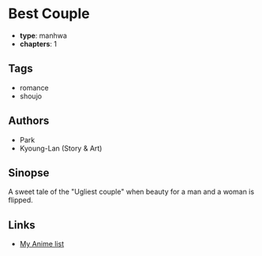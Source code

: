 # Best Couple

-   **type**: manhwa
-   **chapters**: 1

## Tags

-   romance
-   shoujo

## Authors

-   Park
-   Kyoung-Lan (Story & Art)

## Sinopse

A sweet tale of the "Ugliest couple" when beauty for a man and a woman is flipped.

## Links

-   [My Anime list](https://myanimelist.net/manga/41749/Best_Couple)
